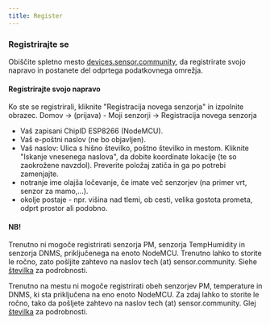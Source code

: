 ```yaml
---
title: Register
---
```


### Registrirajte se

Obiščite spletno mesto [devices.sensor.community](https://devices.sensor.community), da registrirate svojo napravo in postanete del odprtega podatkovnega omrežja.


#### Registrirajte svojo napravo
Ko ste se registrirali, kliknite "Registracija novega senzorja" in izpolnite obrazec.
Domov -> (prijava) - Moji senzorji -> Registracija novega senzorja

* Vaš zapisani ChipID ESP8266 (NodeMCU).
* Vaš e-poštni naslov (ne bo objavljen).
* Vaš naslov: Ulica s hišno številko, poštno številko in mestom. Kliknite "Iskanje vnesenega naslova", da dobite koordinate lokacije (te so zaokrožene navzdol). Preverite položaj zatiča in ga po potrebi zamenjajte.
* notranje ime olajša ločevanje, če imate več senzorjev (na primer vrt, senzor za mamo,...).
* okolje postaje - npr. višina nad tlemi, ob cesti, velika gostota prometa, odprt prostor ali podobno.

#### NB!
Trenutno ni mogoče registrirati senzorja PM, senzorja TempHumidity in senzorja DNMS, priključenega na enoto NodeMCU.
Trenutno lahko to storite le ročno, zato pošljite zahtevo na naslov tech (at) sensor.community.
Siehe [številka](https://github.com/opendata-stuttgart/sensor.community/issues/117) za podrobnosti.

Trenutno na mestu ni mogoče registrirati obeh senzorjev PM, temperature in DNMS, ki sta priključena na eno enoto NodeMCU.
Za zdaj lahko to storite le ročno, tako da pošljete zahtevo na naslov tech (at) sensor.community.
Glej [številka](https://github.com/opendata-stuttgart/sensor.community/issues/117
) za podrobnosti.
